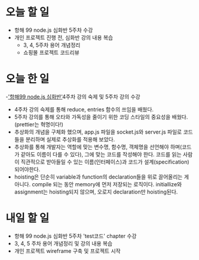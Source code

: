 # 오늘 할 일

- 항해 99 node.js 심화반 5주차 수강
- 개인 프로젝트 진행 전, 심화반 강의 내용 복습
  - 3, 4, 5주차 용어 개념정리
  - 쇼핑몰 프로젝트 코드리뷰

# 오늘 한 일

-['항해99 node.js 심화반'](https://spartacodingclub.kr/online/node_plus)4주차 강의 숙제 및 5주차 강의 수강

- 4주차 강의 숙제를 통해 reduce, entries 함수의 쓰임을 배웠다.
- 5주차 강의를 통해 오타와 가독성을 줄이기 위한 코딩 스타일의 중요성을 배웠다.(prettier는 혁명이다!)
- 추상화의 개념을 구체화 했으며, app.js 파일을 socket.js와 server.js 파일로 코드들을 분리하며 실제로 추상화를 적용해 보았다.
- 추상화를 통해 개발자는 역할에 맞는 변수명, 함수명, 객체명을 선언해야 하며(코드가 같아도 이름이 다를 수 있다), 그에 맞는 코드를 작성해야 한다. 코드를 읽는 사람이 직관적으로 받아들일 수 있는 이름(인터페이스)과 코드가 설계(specification)되어야한다.
- hoisting은 단순히 variable과 function의 declaration들을 위로 끌어올리는 게 아니다. compile 되는 동안 memory에 먼저 저장되는 로직이다. initiallize와 assignment는 hoisting되지 않으며, 오로지 declaration만 hoisting된다.

# 내일 할 일

- 항해 99 node.js 심화반 5주차 'test코드' chapter 수강
- 3, 4, 5 주차 용어 개념정리 및 강의 내용 복습
- 개인 프로젝트 wireframe 구축 및 프로젝트 시작
